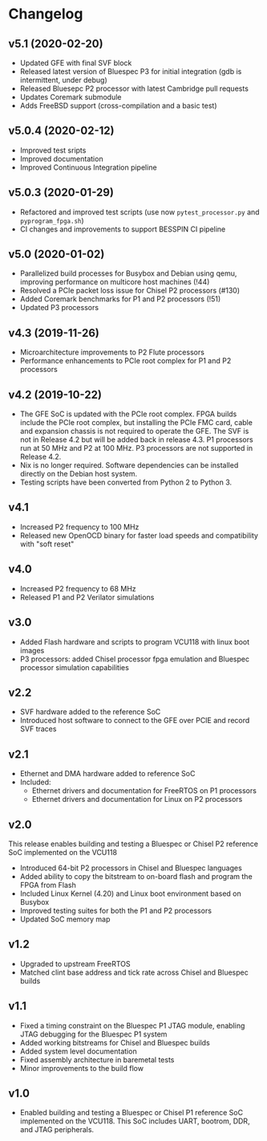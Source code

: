 # Changelog

## v5.1 (2020-02-20)
* Updated GFE with final SVF  block
* Released latest version of Bluespec P3 for initial integration (gdb is intermittent, under debug)
* Released Bluesepc P2 processor with latest Cambridge pull requests
* Updates Coremark submodule
* Adds FreeBSD support (cross-compilation and a basic test)

## v5.0.4 (2020-02-12)
* Improved test sripts
* Improved documentation
* Improved Continuous Integration pipeline

## v5.0.3 (2020-01-29)
* Refactored and improved test scripts (use now `pytest_processor.py` and `pyprogram_fpga.sh`)
* CI changes and improvements to support BESSPIN CI pipeline


## v5.0 (2020-01-02)
* Parallelized build processes for Busybox and Debian using qemu, improving performance on multicore host machines (!44)
* Resolved a PCIe packet loss issue for Chisel P2 processors (#130)
* Added Coremark benchmarks for P1 and P2 processors (!51)
* Updated P3 processors

## v4.3 (2019-11-26)
* Microarchitecture improvements to P2 Flute processors
* Performance enhancements to PCIe root complex for P1 and P2 processors

## v4.2 (2019-10-22)
* The GFE SoC is updated with the PCIe root complex. FPGA builds include the PCIe root complex, but installing the PCIe FMC card, cable and expansion chassis is not required to operate the GFE. The SVF is not in Release 4.2 but will be added back in release 4.3. P1 processors run at 50 MHz and P2 at 100 MHz. P3 processors are not supported in Release 4.2. 
* Nix is no longer required. Software dependencies can be installed directly on the Debian host system.
* Testing scripts have been converted from Python 2 to Python 3.

## v4.1
* Increased P2 frequency to 100 MHz
* Released new OpenOCD binary for faster load speeds and compatibility with "soft reset" 

## v4.0
* Increased P2 frequency to 68 MHz
* Released P1 and P2 Verilator simulations

## v3.0
* Added Flash hardware and scripts to program VCU118 with linux boot images
* P3 processors: added Chisel processor fpga emulation and Bluespec processor simulation capabilities

## v2.2
* SVF hardware added to the reference SoC
* Introduced host software to connect to the GFE over PCIE and record SVF traces

## v2.1
* Ethernet and DMA hardware added to reference SoC
* Included:
    * Ethernet drivers and documentation for FreeRTOS on P1 processors
    * Ethernet drivers and documentation for Linux on P2 processors
    
## v2.0
This release enables building and testing a Bluespec or Chisel P2 reference SoC implemented on the VCU118
* Introduced 64-bit P2 processors in Chisel and Bluespec languages
* Added ability to copy the bitstream to on-board flash and program the FPGA from Flash
* Included Linux Kernel (4.20) and Linux boot environment based on Busybox
* Improved testing suites for both the P1 and P2 processors
* Updated SoC memory map

## v1.2
* Upgraded to upstream FreeRTOS
* Matched clint base address and tick rate across Chisel and Bluespec builds

## v1.1
* Fixed a timing constraint on the Bluespec P1 JTAG module, enabling JTAG debugging for the Bluespec P1 system
* Added working bitstreams for Chisel and Bluespec builds
* Added system level documentation
* Fixed assembly architecture in baremetal tests
* Minor improvements to the build flow

## v1.0
* Enabled building and testing a Bluespec or Chisel P1 reference SoC implemented on the VCU118. This SoC includes UART, bootrom, DDR, and JTAG peripherals.
